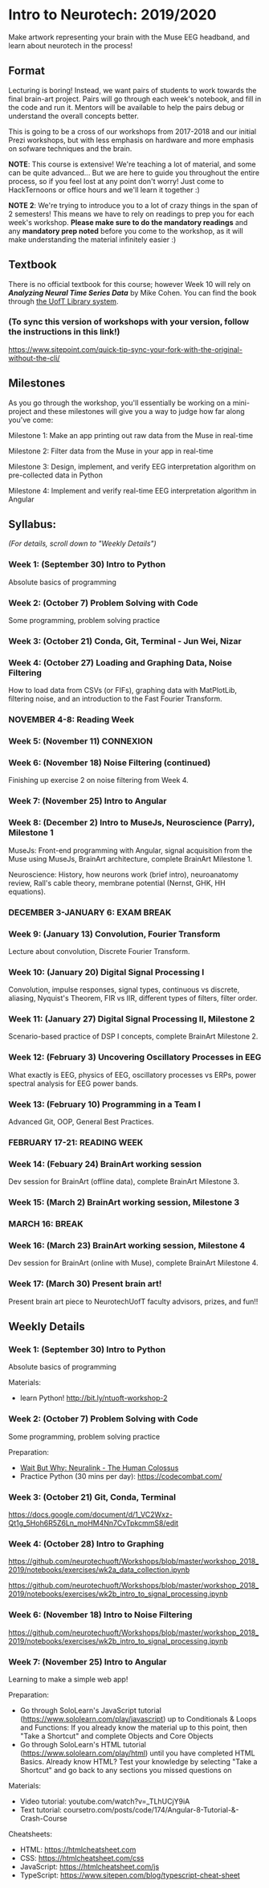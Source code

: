 # Intro to Neurotech: 2019/2020
Make artwork representing your brain with the Muse EEG headband, and learn about neurotech in the process!

## Format
Lecturing is boring! Instead, we want pairs of students to work towards the final brain-art project. Pairs will go through each week's notebook, and fill in the code and run it. Mentors will be available to help the pairs debug or understand the overall concepts better.

This is going to be a cross of our workshops from 2017-2018 and our initial Prezi workshops, but with less emphasis on hardware and more emphasis on sofware techniques and the brain.

**NOTE**: This course is extensive! We're teaching a lot of material, and some can be quite advanced... But we are here to guide you throughout the entire process, so if you feel lost at any point don't worry! Just come to HackTernoons or office hours and we'll learn it together :)

**NOTE 2**: We're trying to introduce you to a lot of crazy things in the span of 2 semesters! This means we have to rely on readings to prep you for each week's workshop. **Please make sure to do the mandatory readings** and any **mandatory prep noted** before you come to the workshop, as it will make understanding the material infinitely easier :)


## Textbook
There is no official textbook for this course; however Week 10 will rely on ***Analyzing Neural Time Series Data*** by Mike Cohen. You can find the book through [the UofT Library system](http://cognet.mit.edu.myaccess.library.utoronto.ca/book/analyzing-neural-time-series-data).

### (To sync this version of workshops with your version, follow the instructions in this link!)
https://www.sitepoint.com/quick-tip-sync-your-fork-with-the-original-without-the-cli/

## Milestones
As you go through the workshop, you'll essentially be working on a mini-project and these milestones will give you a way to judge how far along you've come:

Milestone 1: Make an app printing out raw data from the Muse in real-time

Milestone 2: Filter data from the Muse in your app in real-time

Milestone 3: Design, implement, and verify EEG interpretation algorithm on pre-collected data in Python

Milestone 4: Implement and verify real-time EEG interpretation algorithm in Angular

## Syllabus:
*(For details, scroll down to "Weekly Details")*

### Week 1: (September 30) Intro to Python
Absolute basics of programming

### Week 2: (October 7) Problem Solving with Code
Some programming, problem solving practice

### Week 3: (October 21) Conda, Git, Terminal - Jun Wei, Nizar

### Week 4: (October 27) Loading and Graphing Data, Noise Filtering
How to load data from CSVs (or FIFs), graphing data with MatPlotLib, filtering noise, and an introduction to the Fast Fourier Transform.

### NOVEMBER 4-8: Reading Week

### Week 5: (November 11) CONNEXION

### Week 6: (November 18) Noise Filtering (continued)
Finishing up exercise 2 on noise filtering from Week 4.

### Week 7: (November 25) Intro to Angular

### Week 8: (December 2) Intro to MuseJs, Neuroscience (Parry), Milestone 1
MuseJs: Front-end programming with Angular, signal acquisition from the Muse using MuseJs, BrainArt architecture, complete BrainArt Milestone 1.

Neuroscience: History, how neurons work (brief intro), neuroanatomy review, Rall's cable theory, membrane potential (Nernst, GHK, HH equations).

### DECEMBER 3-JANUARY 6: EXAM BREAK

### Week 9: (January 13) Convolution, Fourier Transform
Lecture about convolution, Discrete Fourier Transform.

### Week 10: (January 20) Digital Signal Processing I
Convolution, impulse responses, signal types, continuous vs discrete, aliasing, Nyquist's Theorem, FIR vs IIR, different types of filters, filter order.

### Week 11: (January 27) Digital Signal Processing II, Milestone 2
Scenario-based practice of DSP I concepts, complete BrainArt Milestone 2.

### Week 12: (February 3) Uncovering Oscillatory Processes in EEG
What exactly is EEG, physics of EEG, oscillatory processes vs ERPs, power spectral analysis for EEG power bands.

### Week 13: (February 10) Programming in a Team I
Advanced Git, OOP, General Best Practices.

### FEBRUARY 17-21: READING WEEK

### Week 14: (Febuary 24) BrainArt working session
Dev session for BrainArt (offline data), complete BrainArt Milestone 3.

### Week 15: (March 2) BrainArt working session, Milestone 3

### MARCH 16: BREAK

### Week 16: (March 23) BrainArt working session, Milestone 4
Dev session for BrainArt (online with Muse), complete BrainArt Milestone 4.

### Week 17: (March 30) Present brain art!
Present brain art piece to NeurotechUofT faculty advisors, prizes, and fun!!


## Weekly Details
### Week 1: (September 30) Intro to Python
Absolute basics of programming

Materials:
- learn Python! http://bit.ly/ntuoft-workshop-2

### Week 2: (October 7) Problem Solving with Code
Some programming, problem solving practice

Preparation:
- [Wait But Why: Neuralink - The Human Colossus](https://waitbutwhy.com/2017/04/neuralink.html#part1)
- Practice Python (30 mins per day): https://codecombat.com/

### Week 3: (October 21) Git, Conda, Terminal
https://docs.google.com/document/d/1_VC2Wxz-Qt1g_5Hoh6R5Z6Ln_moHM4Nn7CvTpkcmmS8/edit

### Week 4: (October 28) Intro to Graphing
https://github.com/neurotechuoft/Workshops/blob/master/workshop_2018_2019/notebooks/exercises/wk2a_data_collection.ipynb

https://github.com/neurotechuoft/Workshops/blob/master/workshop_2018_2019/notebooks/exercises/wk2b_intro_to_signal_processing.ipynb

### Week 6: (November 18) Intro to Noise Filtering
https://github.com/neurotechuoft/Workshops/blob/master/workshop_2018_2019/notebooks/exercises/wk2b_intro_to_signal_processing.ipynb

### Week 7: (November 25) Intro to Angular
Learning to make a simple web app!

Preparation:
- Go through SoloLearn's JavaScript tutorial (https://www.sololearn.com/play/javascript) up to Conditionals & Loops and Functions: If you already know the material up to this point, then "Take a Shortcut" and complete Objects and Core Objects
- Go through SoloLearn's HTML tutorial (https://www.sololearn.com/play/html) until you have completed HTML Basics. Already know HTML? Test your knowledge by selecting "Take a Shortcut" and go back to any sections you missed questions on

Materials:
- Video tutorial: youtube.com/watch?v=_TLhUCjY9iA
- Text tutorial: coursetro.com/posts/code/174/Angular-8-Tutorial-&-Crash-Course

Cheatsheets:
- HTML: https://htmlcheatsheet.com
- CSS: https://htmlcheatsheet.com/css
- JavaScript: https://htmlcheatsheet.com/js
- TypeScript: https://www.sitepen.com/blog/typescript-cheat-sheet
